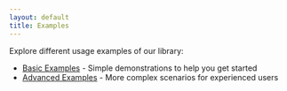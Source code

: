 ```yaml
---
layout: default
title: Examples
---
```


Explore different usage examples of our library:

* [Basic Examples](/examples/basic) - Simple demonstrations to help you get started
* [Advanced Examples](/examples/advanced) - More complex scenarios for experienced users